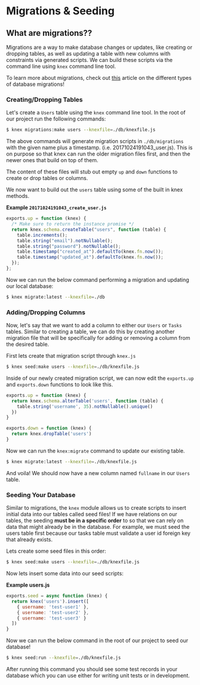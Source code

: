 # Migrations & Seeding

## What are migrations??

Migrations are a way to make database changes or updates, like creating or dropping tables, as well as updating a table with new columns with constraints via generated scripts. We can build these scripts via the command line using `knex` command line tool.

To learn more about migrations, check out [this](https://www.openscg.com/2017/08/what-is-a-database-migration/) article on the different types of database migrations!

### Creating/Dropping Tables

Let's create a `Users` table using the `knex` command line tool. In the root of our project run the following commands:

```bash
$ knex migrations:make users --knexfile=./db/knexfile.js
```

The above commands will generate migration scripts in `./db/migrations` with the given name plus a timestamp. (i.e. 20171024191043_user.js). This is on purpose so that knex can run the older migration files first, and then the newer ones that build on top of them.

The content of these files will stub out empty `up` and `down` functions to create or drop tables or columns.

We now want to build out the `users` table using some of the built in knex methods.

**Example `20171024191043_create_user.js`**

```javascript
exports.up = function (knex) {
  /* Make sure to return the instance promise */ 
  return knex.schema.createTable("users", function (table) {
    table.increments();
    table.string("email").notNullable();
    table.string("password").notNullable();
    table.timestamp("created_at").defaultTo(knex.fn.now());
    table.timestamp("updated_at").defaultTo(knex.fn.now());
  });
};
```
Now we can run the below command performing a migration and updating our local database:

```bash
$ knex migrate:latest --knexfile=./db
```

### Adding/Dropping Columns

Now, let's say that we want to add a column to either our `Users` or `Tasks` tables. Similar to creating a table, we can do this by creating another migration file that will be specifically for adding or removing a column from the desired table.

First lets create that migration script through `knex.js`

```bash
$ knex seed:make users --knexfile=./db/knexfile.js
```

Inside of our newly created migration script, we can now edit the `exports.up` and `exports.down` functions to look like this.

```javascript
exports.up = function (knex) {
  return knex.schema.alterTable('users', function (table) {
    table.string('username', 35).notNullable().unique()
  })
}

exports.down = function (knex) {
  return knex.dropTable('users')
}

```

Now we can run the `knex:migrate` command to update our existing table.

```bash
$ knex migrate:latest --knexfile=./db/knexfile.js
```

And voila! We should now have a new column named `fullname` in our `Users` table.

### Seeding Your Database

Similar to migrations, the `knex` module allows us to create scripts to insert initial data into our tables called seed files! If we have relations on our tables, the seeding **must be in a specific order** to so that we can rely on data that might already be in the database. For example, we must seed the users table first because our tasks table must validate a user id foreign key that already exists.

Lets create some seed files in this order:

```bash
$ knex seed:make users --knexfile=./db/knexfile.js
```

Now lets insert some data into our seed scripts:

**Example users.js**

```javascript
exports.seed = async function (knex) {
  return knex('users').insert([
    { username: 'test-user1' },
    { username: 'test-user2' },
    { username: 'test-user3' }
  ])
}
```

Now we can run the below command in the root of our project to seed our database!

```bash
$ knex seed:run --knexfile=./db/knexfile.js
```

After running this command you should see some test records in your database which you can use either for writing unit tests or in development.
